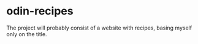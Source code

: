 # odin-recipes
The project will probably consist of a website 
with recipes, basing myself only on the title.
